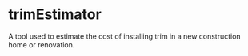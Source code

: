 # trimEstimator
A tool used to estimate the cost of installing trim in a new construction home or renovation. 
